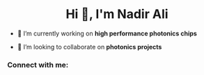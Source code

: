 <h1 align="center">Hi 👋, I'm Nadir Ali</h1>

- 🔭 I’m currently working on **high performance photonics chips**

- 👯 I’m looking to collaborate on **photonics projects**

<h3 align="left">Connect with me:</h3>
<p align="left">
</p>
